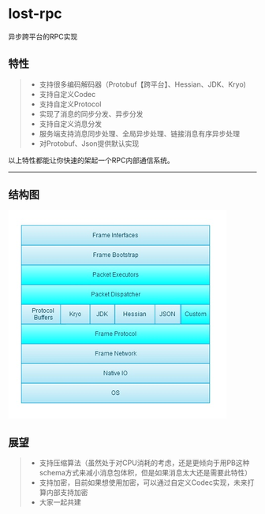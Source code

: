 lost-rpc
========

异步跨平台的RPC实现

## 特性

> * 支持很多编码解码器（Protobuf【跨平台】、Hessian、JDK、Kryo)
> * 支持自定义Codec
> * 支持自定义Protocol
> * 实现了消息的同步分发、异步分发
> * 支持自定义消息分发
> * 服务端支持消息同步处理、全局异步处理、链接消息有序异步处理
> * 对Protobuf、Json提供默认实现

以上特性都能让你快速的架起一个RPC内部通信系统。

------

## 结构图

![Alt text](structurechart.jpg)

## 展望

> * 支持压缩算法（虽然处于对CPU消耗的考虑，还是更倾向于用PB这种schema方式来减小消息包体积，但是如果消息太大还是需要此特性）
> * 支持加密，目前如果想使用加密，可以通过自定义Codec实现，未来打算内部支持加密
> * 大家一起共建